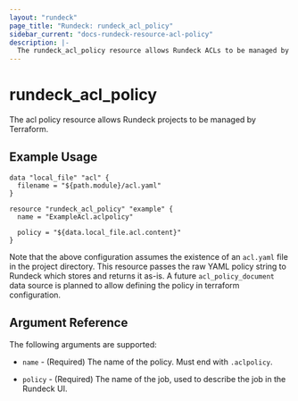 ```yaml
---
layout: "rundeck"
page_title: "Rundeck: rundeck_acl_policy"
sidebar_current: "docs-rundeck-resource-acl-policy"
description: |-
  The rundeck_acl_policy resource allows Rundeck ACLs to be managed by Terraform.
---
```


# rundeck\_acl_policy

The acl policy resource allows Rundeck projects to be managed by Terraform.

## Example Usage

```hcl
data "local_file" "acl" {
  filename = "${path.module}/acl.yaml"
}

resource "rundeck_acl_policy" "example" {
  name = "ExampleAcl.aclpolicy"

  policy = "${data.local_file.acl.content}"
}
```

Note that the above configuration assumes the existence of an ``acl.yaml`` file in the
project directory. This resource passes the raw YAML policy string to Rundeck which stores
and returns it as-is. A future ``acl_policy_document`` data source is planned to allow defining
the policy in terraform configuration.

## Argument Reference

The following arguments are supported:

* `name` - (Required) The name of the policy. Must end with `.aclpolicy`.

* `policy` - (Required) The name of the job, used to describe the job in the Rundeck UI.
